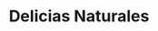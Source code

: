---
title: "Delicias Naturales"
url: /ciudad-autonoma-de-buenos-aires/delicias-naturales/
shop: Gemüse & Obst
---